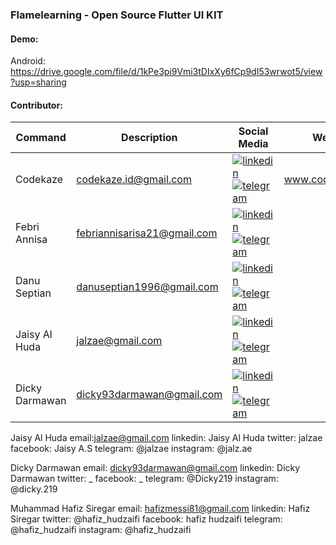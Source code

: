 ### Flamelearning - Open Source Flutter UI KIT

#### Demo:
Android:\
https://drive.google.com/file/d/1kPe3pi9Vmi3tDIxXy6fCp9dI53wrwot5/view?usp=sharing

#### Contributor:

| Command | Description | Social Media | Website |
| --- | --- | --- | --- |
| Codekaze | codekaze.id@gmail.com | [![linkedin](https://icons.iconarchive.com/icons/limav/flat-gradient-social/24/Linkedin-icon.png)](https://www.linkedin.com/in/codekaze-id-35541714b/) [![telegram](https://icons.iconarchive.com/icons/bokehlicia/captiva/24/web-telegram-icon.png)](https://t.me/codekaze) | www.codekaze.com |
| Febri Annisa | febriannisarisa21@gmail.com | [![linkedin](https://icons.iconarchive.com/icons/limav/flat-gradient-social/24/Linkedin-icon.png)](https://www.linkedin.com/in/codekaze-id-35541714b/) [![telegram](https://icons.iconarchive.com/icons/bokehlicia/captiva/24/web-telegram-icon.png)](https://t.me/febriannisa1)| |
| Danu Septian | danuseptian1996@gmail.com | [![linkedin](https://icons.iconarchive.com/icons/limav/flat-gradient-social/24/Linkedin-icon.png)](https://www.linkedin.com/in/codekaze-id-35541714b/) [![telegram](https://icons.iconarchive.com/icons/bokehlicia/captiva/24/web-telegram-icon.png)](https://t.me/Danuseptian96)| |
| Jaisy Al Huda | jalzae@gmail.com | [![linkedin](https://icons.iconarchive.com/icons/limav/flat-gradient-social/24/Linkedin-icon.png)](https://www.linkedin.com/in/codekaze-id-35541714b/) [![telegram](https://icons.iconarchive.com/icons/bokehlicia/captiva/24/web-telegram-icon.png)](https://t.me/jalz)| |
| Dicky Darmawan | dicky93darmawan@gmail.com | [![linkedin](https://icons.iconarchive.com/icons/limav/flat-gradient-social/24/Linkedin-icon.png)](https://www.linkedin.com/in/codekaze-id-35541714b/) [![telegram](https://icons.iconarchive.com/icons/bokehlicia/captiva/24/web-telegram-icon.png)](https://t.me/Dicky219)| |


Jaisy Al Huda 
email:jalzae@gmail.com
linkedin: Jaisy Al Huda 
twitter: jalzae
facebook: Jaisy A.S
telegram: @jalzae
instagram: @jalz.ae

Dicky Darmawan
email: dicky93darmawan@gmail.com
linkedin: Dicky Darmawan
twitter: _
facebook: _
telegram: @Dicky219
instagram: @dicky.219

Muhammad Hafiz Siregar
email: hafizmessi81@gmail.com
linkedin: Hafiz Siregar
twitter: @hafiz_hudzaifi
facebook: hafiz hudzaifi
telegram: @hafiz_hudzaifi
instagram: @hafiz_hudzaifi

